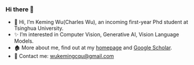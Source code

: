 ### Hi there 👋
- 👋 Hi, I’m Keming Wu(Charles Wu), an incoming first-year Phd student at Tsinghua University.
- ✨ I’m interested in Computer Vision, Generative AI, Vision Language Models.
- 🏚️ More about me, find out at my [homepage](https://kemingwu.github.io/) and [Google Scholar](https://scholar.google.com/citations?user=MQOh71kAAAAJ&hl=en/).
- 📮 Contact me: wukemingcqu@gmail.com

<!--
**KemingWu/KemingWu** is a ✨ _special_ ✨ repository because its `README.md` (this file) appears on your GitHub profile.

Here are some ideas to get you started:

- 🔭 I’m currently working on ...
- 🌱 I’m currently learning ...
- 👯 I’m looking to collaborate on ...
- 🤔 I’m looking for help with ...
- 💬 Ask me about ...
- 📫 How to reach me: ...
- 😄 Pronouns: ...
- ⚡ Fun fact: ...
-->
